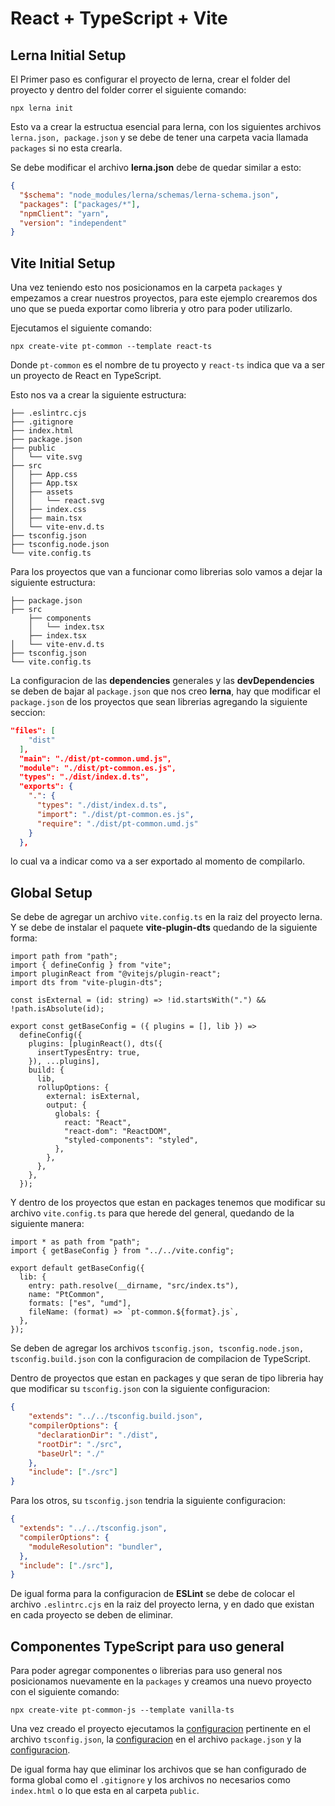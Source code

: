 # React + TypeScript + Vite

## Lerna Initial Setup

El Primer paso es configurar el proyecto de lerna, crear el folder del
proyecto y dentro del folder correr el siguiente comando:

```
npx lerna init
```

Esto va a crear la estructua esencial para lerna, con los siguientes
archivos `lerna.json, package.json` y se debe de tener una carpeta vacia
llamada `packages` si no esta crearla.

Se debe modificar el archivo **lerna.json** debe de quedar similar a esto:

```JSON
{
  "$schema": "node_modules/lerna/schemas/lerna-schema.json",
  "packages": ["packages/*"],
  "npmClient": "yarn",
  "version": "independent"
}
```

## Vite Initial Setup

Una vez teniendo esto nos posicionamos en la carpeta `packages` y empezamos a crear
nuestros proyectos, para este ejemplo crearemos dos uno que se pueda exportar como libreria
y otro para poder utilizarlo.

Ejecutamos el siguiente comando:

```
npx create-vite pt-common --template react-ts
```

Donde `pt-common` es el nombre de tu proyecto y `react-ts` indica que va a ser un proyecto de React en TypeScript.

Esto nos va a crear la siguiente estructura:

```
├── .eslintrc.cjs
├── .gitignore
├── index.html
├── package.json
├── public
│   └── vite.svg
├── src
│   ├── App.css
│   ├── App.tsx
│   ├── assets
│   │   └── react.svg
│   ├── index.css
│   ├── main.tsx
│   └── vite-env.d.ts
├── tsconfig.json
├── tsconfig.node.json
└── vite.config.ts
```

Para los proyectos que van a funcionar como librerias solo vamos a dejar la siguiente estructura:

```
├── package.json
├── src
    ├── components
    │   └── index.tsx
    ├── index.tsx
│   └── vite-env.d.ts
├── tsconfig.json
└── vite.config.ts
```

<span id="packageConfigLib"></span>
La configuracion de las **dependencies** generales y las **devDependencies** se deben de bajar al `package.json`
que nos creo **lerna**, hay que modificar el `package.json` de los proyectos que sean librerias agregando la
siguiente seccion:

```JSON
"files": [
    "dist"
  ],
  "main": "./dist/pt-common.umd.js",
  "module": "./dist/pt-common.es.js",
  "types": "./dist/index.d.ts",
  "exports": {
    ".": {
      "types": "./dist/index.d.ts",
      "import": "./dist/pt-common.es.js",
      "require": "./dist/pt-common.umd.js"
    }
  },
```

lo cual va a indicar como va a ser exportado al momento de compilarlo.

## Global Setup

Se debe de agregar un archivo `vite.config.ts` en la raiz del proyecto lerna. Y se debe de instalar
el paquete **vite-plugin-dts** quedando de la siguiente forma:

```TS
import path from "path";
import { defineConfig } from "vite";
import pluginReact from "@vitejs/plugin-react";
import dts from "vite-plugin-dts";

const isExternal = (id: string) => !id.startsWith(".") && !path.isAbsolute(id);

export const getBaseConfig = ({ plugins = [], lib }) =>
  defineConfig({
    plugins: [pluginReact(), dts({
      insertTypesEntry: true,
    }), ...plugins],
    build: {
      lib,
      rollupOptions: {
        external: isExternal,
        output: {
          globals: {
            react: "React",
            "react-dom": "ReactDOM",
            "styled-components": "styled",
          },
        },
      },
    },
  });
```

<span id="viteConfigLib"></span>
Y dentro de los proyectos que estan en packages tenemos que modificar su archivo `vite.config.ts` para
que herede del general, quedando de la siguiente manera:

```TS
import * as path from "path";
import { getBaseConfig } from "../../vite.config";

export default getBaseConfig({
  lib: {
    entry: path.resolve(__dirname, "src/index.ts"),
    name: "PtCommon",
    formats: ["es", "umd"],
    fileName: (format) => `pt-common.${format}.js`,
  },
});
```

Se deben de agregar los archivos `tsconfig.json, tsconfig.node.json, tsconfig.build.json` con la configuracion de compilacion de TypeScript.

<span id="tsConfigLib"></span>
Dentro de proyectos que estan en packages y que seran de tipo libreria hay que modificar su `tsconfig.json` con la siguiente configuracion:

```JSON
{
    "extends": "../../tsconfig.build.json",
    "compilerOptions": {
      "declarationDir": "./dist",
      "rootDir": "./src",
      "baseUrl": "./"
    },
    "include": ["./src"]
}
```

Para los otros, su `tsconfig.json` tendria la siguiente configuracion:

```JSON
{
  "extends": "../../tsconfig.json",
  "compilerOptions": {
    "moduleResolution": "bundler",
  },
  "include": ["./src"],
}
```

De igual forma para la configuracion de **ESLint** se debe de colocar el archivo `.eslintrc.cjs`
en la raiz del proyecto lerna, y en dado que existan en cada proyecto se deben de eliminar.

## Componentes TypeScript para uso general

Para poder agregar componentes o librerias para uso general nos posicionamos nuevamente en la
`packages` y creamos una nuevo proyecto con el siguiente comando:

```
npx create-vite pt-common-js --template vanilla-ts
```

Una vez creado el proyecto ejecutamos la [configuracion](#tsConfigLib) pertinente en el archivo `tsconfig.json`,
la [configuracion](#packageConfigLib) en el archivo `package.json` y la [configuracion](#viteConfigLib).

De igual forma hay que eliminar los archivos que se han configurado de forma global como el `.gitignore`
y los archivos no necesarios como `index.html` o lo que esta en al carpeta `public`.
